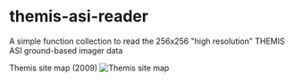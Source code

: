 # themis-asi-reader
A simple function collection to read the 256x256 "high resolution" THEMIS ASI ground-based imager data

Themis site map (2009)
![Themis site map](http://themis.ssl.berkeley.edu/data/themis/events/THEMIS_GBO_Station_Map-2009-01.gif)

